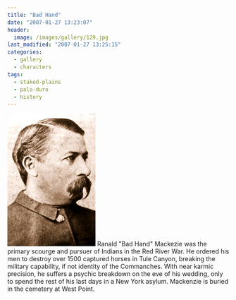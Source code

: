```yaml
---
title: "Bad Hand"
date: "2007-01-27 13:23:07"
header:
  image: /images/gallery/129.jpg
last_modified: "2007-01-27 13:25:15"
categories:
  - gallery
  - characters
tags:
  - staked-plains
  - palo-duro
  - history
---
```

![129](/images/gallery/129.jpg)
Ranald "Bad Hand" Mackezie was the primary scourge and pursuer of Indians in the Red River War. He ordered his men to destroy over 1500 captured horses in Tule Canyon, breaking the military capability, if not identity of the Commanches. With near karmic precision, he suffers a psychic breakdown on the eve of his wedding, only to spend the rest of his last days in a New York asylum. Mackenzie is buried in the cemetery at West Point.
